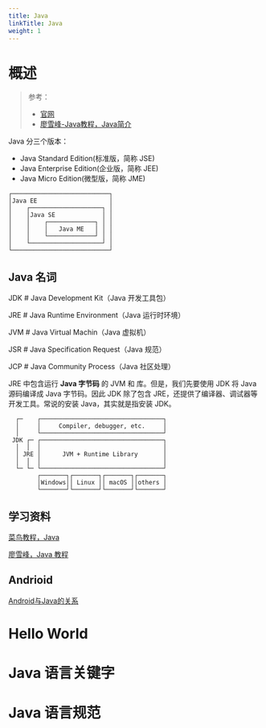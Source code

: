 ```yaml
---
title: Java
linkTitle: Java
weight: 1
---
```


# 概述

> 参考：
> 
> - [官网](https://www.java.com/)
> - [廖雪峰-Java教程，Java简介](https://www.liaoxuefeng.com/wiki/1252599548343744/1255876875896416#0)

Java 分三个版本：
- Java Standard Edition(标准版，简称 JSE)
- Java Enterprise Edition(企业版，简称 JEE)
- Java Micro Edition(微型版，简称 JME)
```ascii
┌───────────────────────────┐
│Java EE                    │
│    ┌────────────────────┐ │
│    │Java SE             │ │
│    │    ┌─────────────┐ │ │
│    │    │   Java ME   │ │ │
│    │    └─────────────┘ │ │
│    └────────────────────┘ │
└───────────────────────────┘
```


## Java 名词

JDK # Java Development Kit（Java 开发工具包）

JRE # Java Runtime Environment（Java 运行时环境）

JVM # Java Virtual Machin（Java 虚拟机）

JSR # Java Specification Request（Java 规范）

JCP # Java Community Process（Java 社区处理）

JRE 中包含运行 **Java 字节码** 的 JVM 和 库。但是，我们先要使用 JDK 将 Java 源码编译成 Java 字节码。因此 JDK 除了包含 JRE，还提供了编译器、调试器等开发工具。常说的安装 Java，其实就是指安装 JDK。

```ascii
  ┌─    ┌──────────────────────────────────┐
  │     │     Compiler, debugger, etc.     │
  │     └──────────────────────────────────┘
 JDK ┌─ ┌──────────────────────────────────┐
  │  │  │                                  │
  │ JRE │      JVM + Runtime Library       │
  │  │  │                                  │
  └─ └─ └──────────────────────────────────┘
        ┌───────┐┌───────┐┌───────┐┌───────┐
        │Windows││ Linux ││ macOS ││others │
        └───────┘└───────┘└───────┘└───────┘
```


## 学习资料

[菜鸟教程，Java](https://www.runoob.com/java/java-tutorial.html)

[廖雪峰，Java 教程](https://www.liaoxuefeng.com/wiki/1252599548343744)



## Andrioid

[Android与Java的关系](https://zhuanlan.zhihu.com/p/340609888)

# Hello World


# Java 语言关键字


# Java 语言规范
